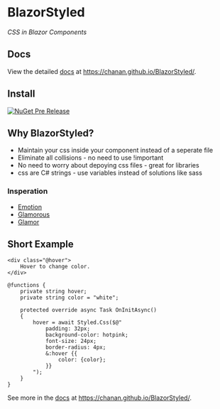 # BlazorStyled

_CSS in Blazor Components_

## Docs

View the detailed [docs](https://chanan.github.io/BlazorStyled/) at https://chanan.github.io/BlazorStyled/.

## Install

[![NuGet Pre Release](https://img.shields.io/nuget/vpre/BlazorStyled.svg)](https://www.nuget.org/packages/BlazorStyled/)

## Why BlazorStyled?

* Maintain your css inside your component instead of a seperate file
* Eliminate all collisions - no need to use !important
* No need to worry about depoying css files - great for libraries
* css are C# strings - use variables instead of solutions like sass

### Insperation

* [Emotion](https://emotion.sh/docs/introduction)
* [Glamorous](https://glamorous.rocks/)
* [Glamor](https://github.com/threepointone/glamor)

## Short Example

```
<div class="@hover">
    Hover to change color.
</div>

@functions {
    private string hover;
    private string color = "white";

    protected override async Task OnInitAsync()
    {
        hover = await Styled.Css($@"
            padding: 32px;
            background-color: hotpink;
            font-size: 24px;
            border-radius: 4px;
            &:hover {{
                color: {color};
            }}
        ");
    }
}
```

See more in the [docs](https://chanan.github.io/BlazorStyled/) at https://chanan.github.io/BlazorStyled/.